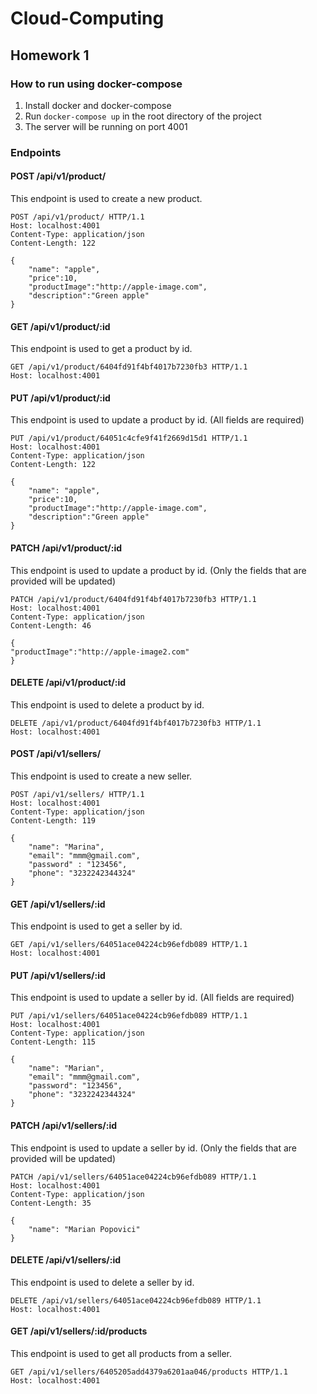 # Cloud-Computing
## Homework 1

### How to run using docker-compose

1. Install docker and docker-compose
2. Run `docker-compose up` in the root directory of the project
3. The server will be running on port 4001

### Endpoints



#### POST /api/v1/product/

This endpoint is used to create a new product.



```
POST /api/v1/product/ HTTP/1.1
Host: localhost:4001
Content-Type: application/json
Content-Length: 122

{
    "name": "apple",
    "price":10,
    "productImage":"http://apple-image.com",
    "description":"Green apple"
}
```

#### GET /api/v1/product/:id

This endpoint is used to get a product by id.

```
GET /api/v1/product/6404fd91f4bf4017b7230fb3 HTTP/1.1
Host: localhost:4001
```


#### PUT /api/v1/product/:id

This endpoint is used to update a product by id. (All fields are required)

```
PUT /api/v1/product/64051c4cfe9f41f2669d15d1 HTTP/1.1
Host: localhost:4001
Content-Type: application/json
Content-Length: 122

{
    "name": "apple",
    "price":10,
    "productImage":"http://apple-image.com",
    "description":"Green apple"
}
```

#### PATCH /api/v1/product/:id

This endpoint is used to update a product by id. (Only the fields that are provided will be updated)

```
PATCH /api/v1/product/6404fd91f4bf4017b7230fb3 HTTP/1.1
Host: localhost:4001
Content-Type: application/json
Content-Length: 46

{
"productImage":"http://apple-image2.com"
}
```

#### DELETE /api/v1/product/:id

This endpoint is used to delete a product by id.

```
DELETE /api/v1/product/6404fd91f4bf4017b7230fb3 HTTP/1.1
Host: localhost:4001
```



#### POST /api/v1/sellers/

This endpoint is used to create a new seller.

```
POST /api/v1/sellers/ HTTP/1.1
Host: localhost:4001
Content-Type: application/json
Content-Length: 119

{
    "name": "Marina",
    "email": "mmm@gmail.com",
    "password" : "123456",
    "phone": "3232242344324"   
}
```

#### GET /api/v1/sellers/:id

This endpoint is used to get a seller by id.

```
GET /api/v1/sellers/64051ace04224cb96efdb089 HTTP/1.1
Host: localhost:4001
```

#### PUT /api/v1/sellers/:id


This endpoint is used to update a seller by id. (All fields are required)

```
PUT /api/v1/sellers/64051ace04224cb96efdb089 HTTP/1.1
Host: localhost:4001
Content-Type: application/json
Content-Length: 115

{
    "name": "Marian",
    "email": "mmm@gmail.com",
    "password": "123456",
    "phone": "3232242344324"
}
```

#### PATCH /api/v1/sellers/:id

This endpoint is used to update a seller by id. (Only the fields that are provided will be updated)

```
PATCH /api/v1/sellers/64051ace04224cb96efdb089 HTTP/1.1
Host: localhost:4001
Content-Type: application/json
Content-Length: 35

{
    "name": "Marian Popovici"
}
```

#### DELETE /api/v1/sellers/:id

This endpoint is used to delete a seller by id.

```
DELETE /api/v1/sellers/64051ace04224cb96efdb089 HTTP/1.1
Host: localhost:4001
```

#### GET /api/v1/sellers/:id/products

This endpoint is used to get all products from a seller.

```
GET /api/v1/sellers/6405205add4379a6201aa046/products HTTP/1.1
Host: localhost:4001
```